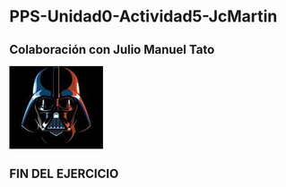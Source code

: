 # PPS-Unidad0-Actividad5-JcMartin
## Colaboración con Julio Manuel Tato


![](img/jcmartin.jpeg)


## FIN DEL EJERCICIO
